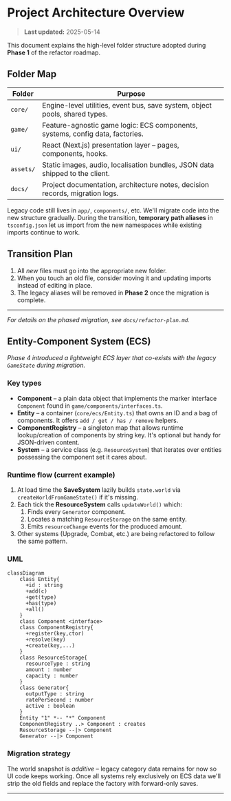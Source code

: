 # Project Architecture Overview

> **Last updated:** 2025-05-14

This document explains the high-level folder structure adopted during **Phase 1** of the refactor roadmap.

## Folder Map

| Folder | Purpose |
| ------ | ------- |
| `core/` | Engine-level utilities, event bus, save system, object pools, shared types. |
| `game/` | Feature-agnostic game logic: ECS components, systems, config data, factories. |
| `ui/`   | React (Next.js) presentation layer – pages, components, hooks. |
| `assets/` | Static images, audio, localisation bundles, JSON data shipped to the client. |
| `docs/` | Project documentation, architecture notes, decision records, migration logs. |

Legacy code still lives in `app/`, `components/`, etc.  We'll migrate code into the new structure gradually.  During the transition, **temporary path aliases** in `tsconfig.json` let us import from the new namespaces while existing imports continue to work.

## Transition Plan
1. All *new* files must go into the appropriate new folder.
2. When you touch an old file, consider moving it and updating imports instead of editing in place.
3. The legacy aliases will be removed in **Phase 2** once the migration is complete.

---

_For details on the phased migration, see `docs/refactor-plan.md`._

## Entity-Component System (ECS)
_Phase 4 introduced a lightweight ECS layer that co-exists with the legacy `GameState` during migration._

### Key types
* **Component** – a plain data object that implements the marker interface `Component` found in `game/components/interfaces.ts`.
* **Entity** – a container (`core/ecs/Entity.ts`) that owns an ID and a bag of components. It offers `add / get / has / remove` helpers.
* **ComponentRegistry** – a singleton map that allows runtime lookup/creation of components by string key. It's optional but handy for JSON-driven content.
* **System** – a service class (e.g. `ResourceSystem`) that iterates over entities possessing the component set it cares about.

### Runtime flow (current example)
1. At load time the **SaveSystem** lazily builds `state.world` via `createWorldFromGameState()` if it's missing.
2. Each tick the **ResourceSystem** calls `updateWorld()` which:
   1. Finds every `Generator` component.
   2. Locates a matching `ResourceStorage` on the same entity.
   3. Emits `resourceChange` events for the produced amount.
3. Other systems (Upgrade, Combat, etc.) are being refactored to follow the same pattern.

### UML
```mermaid
classDiagram
    class Entity{
      +id : string
      +add(c)
      +get(type)
      +has(type)
      +all()
    }
    class Component <interface>
    class ComponentRegistry{
      +register(key,ctor)
      +resolve(key)
      +create(key,...)
    }
    class ResourceStorage{
      resourceType : string
      amount : number
      capacity : number
    }
    class Generator{
      outputType : string
      ratePerSecond : number
      active : boolean
    }
    Entity "1" *-- "*" Component
    ComponentRegistry ..> Component : creates
    ResourceStorage --|> Component
    Generator --|> Component
```

### Migration strategy
The world snapshot is _additive_ – legacy category data remains for now so UI code keeps working.  Once all systems rely exclusively on ECS data we'll strip the old fields and replace the factory with forward-only saves.

--- 